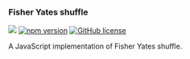 ### Fisher Yates shuffle

![](https://codeship.com/projects/c1eabb90-2e59-0134-85c0-56aade007c2e/status?branch=master)
[![npm version](https://badge.fury.io/js/fisheryates.svg)](https://badge.fury.io/js/fisheryates)
[![GitHub license](https://img.shields.io/badge/license-MIT-blue.svg)](https://raw.githubusercontent.com/surbhioberoi/fisher-yates-shuffle/master/LICENSE)

A JavaScript implementation of Fisher Yates shuffle.
